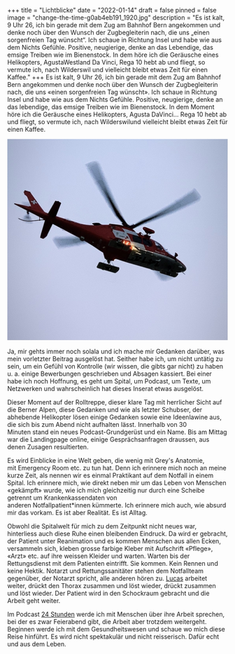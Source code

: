 +++
title = "Lichtblicke"
date = "2022-01-14"
draft = false
pinned = false
image = "change-the-time-g0ab4eb191_1920.jpg"
description = "Es ist kalt, 9 Uhr 26, ich bin gerade mit dem Zug am Bahnhof Bern angekommen und denke noch über den Wunsch der Zugbegleiterin nach, die uns „einen sorgenfreien Tag wünscht“. Ich schaue in Richtung Insel und habe wie aus dem Nichts Gefühle. Positive, neugierige, denke an das Lebendige, das emsige Treiben wie im Bienenstock. In dem höre ich die Geräusche eines Helikopters, AgustaWestland Da Vinci, Rega 10 hebt ab und fliegt, so vermute ich, nach Wilderswil und vielleicht bleibt etwas Zeit für einen Kaffee."
+++
Es ist kalt, 9 Uhr 26, ich bin gerade mit dem Zug am Bahnhof Bern angekommen und denke noch über den Wunsch der Zugbegleiterin nach, die uns «einen sorgenfreien Tag wünscht». Ich schaue in Richtung Insel und habe wie aus dem Nichts Gefühle. Positive, neugierige, denke an das lebendige, das emsige Treiben wie im Bienenstock. In dem Moment höre ich die Geräusche eines Helikopters, Agusta DaVinci… Rega 10 hebt ab und fliegt, so vermute ich, nach Wilderswilund vielleicht bleibt etwas Zeit für einen Kaffee.



![](a075d7fb-7182-4e83-b884-5a4e22c02ce9.jpg)

Ja, mir gehts immer noch solala und ich mache mir Gedanken darüber, was mein vorletzter Beitrag ausgelöst hat. Seither habe ich, um nicht untätig zu sein, um ein Gefühl von Kontrolle (wir wissen, die gibts gar nicht) zu haben u. a. einige Bewerbungen geschrieben und Absagen kassiert. Bei einer habe ich noch Hoffnung, es geht um Spital, um Podcast, um Texte, um Netzwerken und wahrscheinlich hat dieses Inserat etwas ausgelöst.

Dieser Moment auf der Rolltreppe, dieser klare Tag mit herrlicher Sicht auf die Berner Alpen, diese Gedanken und wie als letzter Schubser, der abhebende Helikopter lösen einige Gedanken sowie eine Ideenlawine aus, die sich bis zum Abend nicht aufhalten lässt. Innerhalb von 30 Minuten stand ein neues Podcast-Grundgerüst und ein Name. Bis am Mittag war die Landingpage online, einige Gesprächsanfragen draussen, aus denen Zusagen resultierten.

Es wird Einblicke in eine Welt geben, die wenig mit Grey's Anatomie, mit Emergency Room etc. zu tun hat. Denn ich erinnere mich noch an meine kurze Zeit, als nennen wir es einmal Praktikant auf dem Notfall in einem Spital. Ich erinnere mich, wie direkt neben mir um das Leben von Menschen «gekämpft» wurde, wie ich mich gleichzeitig nur durch eine Scheibe getrennt um Krankenkassendaten von anderen Notfallpatient*innen kümmerte. Ich erinnere mich auch, wie absurd mir das vorkam. Es ist aber Realität. Es ist Alltag.

Obwohl die Spitalwelt für mich zu dem Zeitpunkt nicht neues war, hinterliess auch diese Ruhe einen bleibenden Eindruck. Da wird er gebracht, der Patient unter Reanimation und es kommen Menschen aus allen Ecken, versammeln sich, kleben grosse farbige Kleber mit  Aufschrift «Pflege», «Arzt» etc. auf ihre weissen Kleider und warten. Warten bis der Rettungsdienst mit dem Patienten eintrifft. Sie kommen. Kein Rennen und keine Hektik. Notarzt und Rettungssanitäter stehen dem Notfallteam gegenüber, der Notarzt spricht, alle anderen hören zu. [Lucas](https://www.lucas-cpr.com/de/) arbeitet weiter, drückt den Thorax zusammen und löst wieder, drückt zusammen und löst wieder. Der Patient wird in den Schockraum gebracht und die Arbeit geht weiter. 

Im Podcast [24 Stunden](https://www.24stunden.life) werde ich mit Menschen über ihre Arbeit sprechen, bei der es zwar Feierabend gibt, die Arbeit aber trotzdem weitergeht. Beginnen werde ich mit dem Gesundheitswesen und schaue wo mich diese Reise hinführt. Es wird nicht spektakulär und nicht reisserisch. Dafür echt und aus dem Leben.